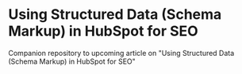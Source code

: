 # Using Structured Data (Schema Markup) in HubSpot for SEO
Companion repository to upcoming article on "Using Structured Data (Schema Markup) in HubSpot for SEO"
